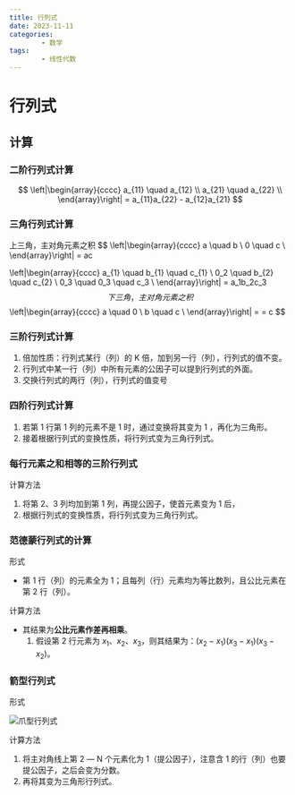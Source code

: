 ```yaml
---
title: 行列式
date: 2023-11-11
categories:
        - 数学
tags:
        - 线性代数
---
```


# 行列式

## 计算

### 二阶行列式计算

$$
\left|\begin{array}{cccc} 
    a_{11} \quad a_{12} \\ 
    a_{21} \quad a_{22} \\ 
\end{array}\right| = a_{11}a_{22} - a_{12}a_{21}
$$

### 三角行列式计算

上三角，主对角元素之积
$$
\left|\begin{array}{cccc} 
    a \quad b \\ 
    0 \quad c \\ 
\end{array}\right| =  ac

\left|\begin{array}{cccc} 
    a_{1} \quad b_{1} \quad c_{1} \\ 
    0_2 \quad b_{2} \quad c_{2} \\ 
    0_3 \quad 0_3 \quad c_3 \\
\end{array}\right| =  a_1b_2c_3
$$
下三角，主对角元素之积
$$
\left|\begin{array}{cccc} 
    a \quad 0 \\ 
    b \quad c \\ 
\end{array}\right| = = c
$$

### 三阶行列式计算

1. 倍加性质：行列式某行（列）的 K 倍，加到另一行（列），行列式的值不变。
2. 行列式中某一行（列）中所有元素的公因子可以提到行列式的外面。
3. 交换行列式的两行（列），行列式的值变号

### 四阶行列式计算

1. 若第 1 行第 1 列的元素不是 1 时，通过变换将其变为 1 ，再化为三角形。
2. 接着根据行列式的变换性质，将行列式变为三角行列式。

### 每行元素之和相等的三阶行列式

计算方法

1. 将第 2、3 列均加到第 1 列，再提公因子，使首元素变为 1 后，
2. 根据行列式的变换性质，将行列式变为三角行列式。

### 范德蒙行列式的计算

形式

- 第 1 行（列）的元素全为 1；且每列（行）元素均为等比数列，且公比元素在第 2 行（列）。

计算方法

- 其结果为**公比元素作差再相乘**。
  1. 假设第 2 行元素为 $x_1$、$x_2$、$x_3$，则其结果为：$(x_2-x_1)(x_3 - x_1)(x_3 - x_2)$。

### 箭型行列式

形式

![爪型行列式](https://gallery.yxzi.xyz/galleries/2023/11/02/%E7%88%AA%E5%9E%8B%E8%A1%8C%E5%88%97%E5%BC%8F.png)

计算方法

1. 将主对角线上第 2 — N 个元素化为 1（提公因子），注意含 1 的行（列）也要提公因子，之后会变为分数。
2. 再将其变为三角形行列式。